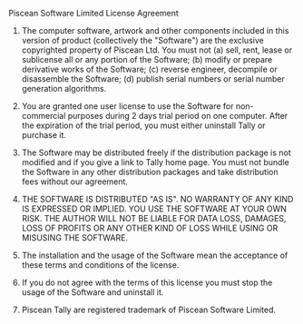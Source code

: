   Piscean Software Limited License Agreement  

  1. The computer  software,   artwork and other components included in this 
     version   of  product (collectively the "Software") are   the exclusive 
     copyrighted property of Piscean Ltd. You must not (a) sell, rent, lease 
     or sublicense all or any portion of the Software; (b) modify or prepare 
     derivative  works of the  Software; (c)  reverse engineer, decompile or 
     disassemble  the  Software; (d) publish serial numbers or serial number 
     generation  algorithms.

  2. You are granted one user license to use the Software for non-commercial 
     purposes   during   2 days   trial   period on  one computer. After the 
     expiration of the trial period,   you must  either   uninstall Tally or 
     purchase it.

  3. The   Software may be distributed freely if the distribution package is 
     not modified   and if you give a  link to Tally home page. You must not 
     bundle  the   Software in any   other  distribution   packages and take 
     distribution fees without our agreement.

  4. THE SOFTWARE   IS    DISTRIBUTED   "AS IS".  NO WARRANTY OF ANY KIND IS 
     EXPRESSED OR IMPLIED. YOU USE THE SOFTWARE AT YOUR OWN RISK. THE AUTHOR 
     WILL NOT BE LIABLE FOR DATA LOSS, DAMAGES, LOSS OF PROFITS OR ANY OTHER
     KIND OF LOSS WHILE USING OR MISUSING THE SOFTWARE.

  5. The installation and the usage of the   Software mean the acceptance of 
     these terms and conditions of the license.

  6. If you do not agree with the  terms of this   license you must stop the 
     usage of the Software and uninstall it.

  7. Piscean Tally are registered trademark of Piscean Software Limited.

